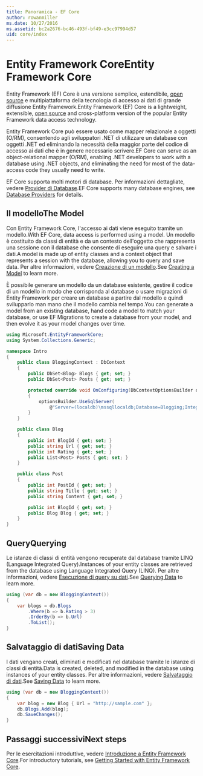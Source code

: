 ```yaml
---
title: Panoramica - EF Core
author: rowanmiller
ms.date: 10/27/2016
ms.assetid: bc2a2676-bc46-493f-bf49-e3cc97994d57
uid: core/index
---
```


# <a name="entity-framework-core"></a><span data-ttu-id="20b0c-102">Entity Framework Core</span><span class="sxs-lookup"><span data-stu-id="20b0c-102">Entity Framework Core</span></span>

<span data-ttu-id="20b0c-103">Entity Framework (EF) Core è una versione semplice, estendibile, [open source](https://github.com/aspnet/EntityFrameworkCore) e multipiattaforma della tecnologia di accesso ai dati di grande diffusione Entity Framework.</span><span class="sxs-lookup"><span data-stu-id="20b0c-103">Entity Framework (EF) Core is a lightweight, extensible, [open source](https://github.com/aspnet/EntityFrameworkCore) and cross-platform version of the popular Entity Framework data access technology.</span></span>

<span data-ttu-id="20b0c-104">Entity Framework Core può essere usato come mapper relazionale a oggetti (O/RM), consentendo agli sviluppatori .NET di utilizzare un database con oggetti .NET ed eliminando la necessità della maggior parte del codice di accesso ai dati che è in genere necessario scrivere.</span><span class="sxs-lookup"><span data-stu-id="20b0c-104">EF Core can serve as an object-relational mapper (O/RM), enabling .NET developers to work with a database using .NET objects, and eliminating the need for most of the data-access code they usually need to write.</span></span>

<span data-ttu-id="20b0c-105">EF Core supporta molti motori di database. Per informazioni dettagliate, vedere [Provider di Database](providers/index.md).</span><span class="sxs-lookup"><span data-stu-id="20b0c-105">EF Core supports many database engines, see [Database Providers](providers/index.md) for details.</span></span>

## <a name="the-model"></a><span data-ttu-id="20b0c-106">Il modello</span><span class="sxs-lookup"><span data-stu-id="20b0c-106">The Model</span></span>

<span data-ttu-id="20b0c-107">Con Entity Framework Core, l'accesso ai dati viene eseguito tramite un modello.</span><span class="sxs-lookup"><span data-stu-id="20b0c-107">With EF Core, data access is performed using a model.</span></span> <span data-ttu-id="20b0c-108">Un modello è costituito da classi di entità e da un contesto dell'oggetto che rappresenta una sessione con il database che consente di eseguire una query e salvare i dati.</span><span class="sxs-lookup"><span data-stu-id="20b0c-108">A model is made up of entity classes and a context object that represents a session with the database, allowing you to query and save data.</span></span> <span data-ttu-id="20b0c-109">Per altre informazioni, vedere [Creazione di un modello](modeling/index.md).</span><span class="sxs-lookup"><span data-stu-id="20b0c-109">See [Creating a Model](modeling/index.md) to learn more.</span></span>

<span data-ttu-id="20b0c-110">È possibile generare un modello da un database esistente, gestire il codice di un modello in modo che corrisponda al database o usare migrazioni di Entity Framework per creare un database a partire dal modello e quindi svilupparlo man mano che il modello cambia nel tempo.</span><span class="sxs-lookup"><span data-stu-id="20b0c-110">You can generate a model from an existing database, hand code a model to match your database, or use EF Migrations to create a database from your model, and then evolve it as your model changes over time.</span></span>

``` csharp
using Microsoft.EntityFrameworkCore;
using System.Collections.Generic;

namespace Intro
{
    public class BloggingContext : DbContext
    {
        public DbSet<Blog> Blogs { get; set; }
        public DbSet<Post> Posts { get; set; }

        protected override void OnConfiguring(DbContextOptionsBuilder optionsBuilder)
        {
            optionsBuilder.UseSqlServer(
                @"Server=(localdb)\mssqllocaldb;Database=Blogging;Integrated Security=True");
        }
    }

    public class Blog
    {
        public int BlogId { get; set; }
        public string Url { get; set; }
        public int Rating { get; set; }
        public List<Post> Posts { get; set; }
    }

    public class Post
    {
        public int PostId { get; set; }
        public string Title { get; set; }
        public string Content { get; set; }

        public int BlogId { get; set; }
        public Blog Blog { get; set; }
    }
}
```

## <a name="querying"></a><span data-ttu-id="20b0c-111">Query</span><span class="sxs-lookup"><span data-stu-id="20b0c-111">Querying</span></span>

<span data-ttu-id="20b0c-112">Le istanze di classi di entità vengono recuperate dal database tramite LINQ (Language Integrated Query).</span><span class="sxs-lookup"><span data-stu-id="20b0c-112">Instances of your entity classes are retrieved from the database using Language Integrated Query (LINQ).</span></span> <span data-ttu-id="20b0c-113">Per altre informazioni, vedere [Esecuzione di query su dati](querying/index.md).</span><span class="sxs-lookup"><span data-stu-id="20b0c-113">See [Querying Data](querying/index.md) to learn more.</span></span>

``` csharp
using (var db = new BloggingContext())
{
    var blogs = db.Blogs
        .Where(b => b.Rating > 3)
        .OrderBy(b => b.Url)
        .ToList();
}
```

## <a name="saving-data"></a><span data-ttu-id="20b0c-114">Salvataggio di dati</span><span class="sxs-lookup"><span data-stu-id="20b0c-114">Saving Data</span></span>

<span data-ttu-id="20b0c-115">I dati vengano creati, eliminati e modificati nel database tramite le istanze di classi di entità.</span><span class="sxs-lookup"><span data-stu-id="20b0c-115">Data is created, deleted, and modified in the database using instances of your entity classes.</span></span> <span data-ttu-id="20b0c-116">Per altre informazioni, vedere [Salvataggio di dati](saving/index.md).</span><span class="sxs-lookup"><span data-stu-id="20b0c-116">See [Saving Data](saving/index.md) to learn more.</span></span>

``` csharp
using (var db = new BloggingContext())
{
    var blog = new Blog { Url = "http://sample.com" };
    db.Blogs.Add(blog);
    db.SaveChanges();
}
```

## <a name="next-steps"></a><span data-ttu-id="20b0c-117">Passaggi successivi</span><span class="sxs-lookup"><span data-stu-id="20b0c-117">Next steps</span></span>

<span data-ttu-id="20b0c-118">Per le esercitazioni introduttive, vedere [Introduzione a Entity Framework Core](get-started/index.md).</span><span class="sxs-lookup"><span data-stu-id="20b0c-118">For introductory tutorials, see [Getting Started with Entity Framework Core](get-started/index.md).</span></span>

